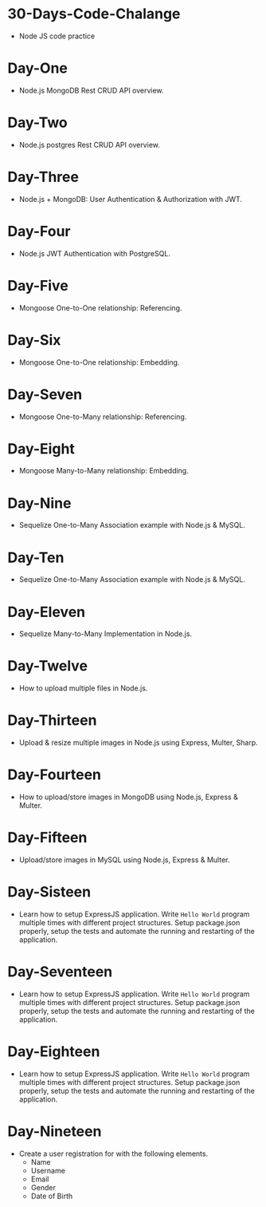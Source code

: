 # 30-Days-Code-Chalange
- Node JS code practice

# Day-One
- Node.js MongoDB Rest CRUD API overview.

# Day-Two
- Node.js postgres Rest CRUD API overview.

# Day-Three
- Node.js + MongoDB: User Authentication & Authorization with JWT.

# Day-Four
- Node.js JWT Authentication with PostgreSQL.

# Day-Five
- Mongoose One-to-One relationship: Referencing.

# Day-Six
- Mongoose One-to-One relationship: Embedding.

# Day-Seven
- Mongoose One-to-Many relationship: Referencing.

# Day-Eight
- Mongoose Many-to-Many relationship: Embedding.

# Day-Nine
- Sequelize One-to-Many Association example with Node.js & MySQL.

# Day-Ten
- Sequelize One-to-Many Association example with Node.js & MySQL.

# Day-Eleven
- Sequelize Many-to-Many Implementation in Node.js.

# Day-Twelve
- How to upload multiple files in Node.js.

# Day-Thirteen
- Upload & resize multiple images in Node.js using Express, Multer, Sharp.

# Day-Fourteen
- How to upload/store images in MongoDB using Node.js, Express & Multer.

# Day-Fifteen
- Upload/store images in MySQL using Node.js, Express & Multer.

# Day-Sisteen
- Learn how to setup ExpressJS application. Write `Hello World` program multiple times with different project structures. 
  Setup package.json properly, setup the tests and automate the running and restarting of the application.

# Day-Seventeen
- Learn how to setup ExpressJS application. Write `Hello World` program multiple times with different project structures. 
  Setup package.json properly, setup the tests and automate the running and restarting of the application.

# Day-Eighteen
- Learn how to setup ExpressJS application. Write `Hello World` program multiple times with different project structures. 
  Setup package.json properly, setup the tests and automate the running and restarting of the application.

# Day-Nineteen
- Create a user registration for with the following elements.
  - Name
  - Username
  - Email
  - Gender
  - Date of Birth
